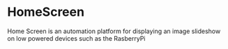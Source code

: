 # HomeScreen
Home Screen is an automation platform for displaying an image slideshow on low powered devices such as the RasberryPi
